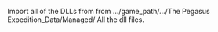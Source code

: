 Import all of the DLLs from from .../game_path/.../The Pegasus Expedition_Data/Managed/
All the dll files.